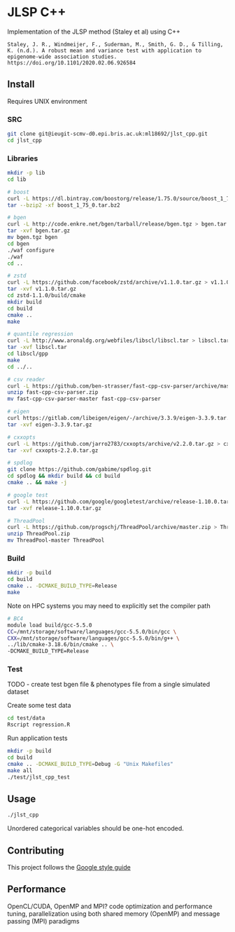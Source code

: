 # JLSP C++

Implementation of the JLSP method (Staley et al) using C++

```
Staley, J. R., Windmeijer, F., Suderman, M., Smith, G. D., & Tilling, K. (n.d.). A robust mean and variance test with application to epigenome-wide association studies. https://doi.org/10.1101/2020.02.06.926584
```

## Install

Requires UNIX environment

### SRC

```sh
git clone git@ieugit-scmv-d0.epi.bris.ac.uk:ml18692/jlst_cpp.git
cd jlst_cpp
```

### Libraries

```sh
mkdir -p lib
cd lib

# boost
curl -L https://dl.bintray.com/boostorg/release/1.75.0/source/boost_1_75_0.tar.bz2 > boost_1_75_0.tar.bz2
tar --bzip2 -xf boost_1_75_0.tar.bz2

# bgen
curl -L http://code.enkre.net/bgen/tarball/release/bgen.tgz > bgen.tar.gz
tar -xvf bgen.tar.gz
mv bgen.tgz bgen
cd bgen
./waf configure
./waf
cd ..

# zstd
curl -L https://github.com/facebook/zstd/archive/v1.1.0.tar.gz > v1.1.0.tar.gz
tar -xvf v1.1.0.tar.gz
cd zstd-1.1.0/build/cmake
mkdir build
cd build
cmake ..
make

# quantile regression
curl -L http://www.aronaldg.org/webfiles/libscl/libscl.tar > libscl.tar
tar -xvf libscl.tar
cd libscl/gpp
make
cd ../..

# csv reader 
curl -L https://github.com/ben-strasser/fast-cpp-csv-parser/archive/master.zip > fast-cpp-csv-parser.zip
unzip fast-cpp-csv-parser.zip
mv fast-cpp-csv-parser-master fast-cpp-csv-parser

# eigen
curl https://gitlab.com/libeigen/eigen/-/archive/3.3.9/eigen-3.3.9.tar.gz > eigen-3.3.9.tar.gz
tar -xvf eigen-3.3.9.tar.gz

# cxxopts
curl -L https://github.com/jarro2783/cxxopts/archive/v2.2.0.tar.gz > cxxopts-2.2.0.tar.gz
tar -xvf cxxopts-2.2.0.tar.gz

# spdlog
git clone https://github.com/gabime/spdlog.git
cd spdlog && mkdir build && cd build
cmake .. && make -j

# google test
curl -L https://github.com/google/googletest/archive/release-1.10.0.tar.gz > release-1.10.0.tar.gz
tar -xvf release-1.10.0.tar.gz

# ThreadPool
curl -L https://github.com/progschj/ThreadPool/archive/master.zip > ThreadPool.zip
unzip ThreadPool.zip
mv ThreadPool-master ThreadPool
```

### Build

```sh
mkdir -p build
cd build
cmake .. -DCMAKE_BUILD_TYPE=Release
make
```

Note on HPC systems you may need to explicitly set the compiler path

```sh
# BC4
module load build/gcc-5.5.0
CC=/mnt/storage/software/languages/gcc-5.5.0/bin/gcc \
CXX=/mnt/storage/software/languages/gcc-5.5.0/bin/g++ \
../lib/cmake-3.18.6/bin/cmake .. \
-DCMAKE_BUILD_TYPE=Release
```

### Test

TODO - create test bgen file & phenotypes file from a single simulated dataset

Create some test data

```sh
cd test/data
Rscript regression.R
```

Run application tests

```sh
mkdir -p build
cd build
cmake .. -DCMAKE_BUILD_TYPE=Debug -G "Unix Makefiles" 
make all
./test/jlst_cpp_test
```

## Usage

```sh
./jlst_cpp
```

Unordered categorical variables should be one-hot encoded.

## Contributing

This project follows the [Google style guide](https://google.github.io/styleguide/cppguide.html)

## Performance

OpenCL/CUDA, OpenMP and MPI?
code optimization and performance tuning, parallelization using both shared memory (OpenMP) and message passing (MPI) paradigms
